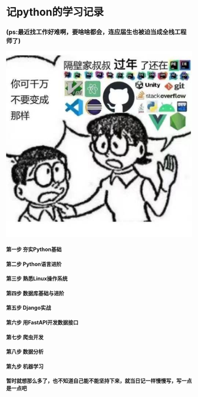 # 记python的学习记录


### (ps:最近找工作好难啊，要啥啥都会，连应届生也被迫当成全栈工程师了)
![](001.jpg)

#### 第一步 夯实Python基础
#### 第二步 Python语言进阶
#### 第三步 熟悉Linux操作系统
#### 第四步 数据库基础与进阶
#### 第五步 Django实战
#### 第六步 用FastAPI开发数据接口
#### 第七步 爬虫开发
#### 第八步 数据分析
#### 第九步 机器学习

#### 暂时就想那么多了，也不知道自己能不能坚持下来，就当日记一样慢慢写，写一点是一点吧
